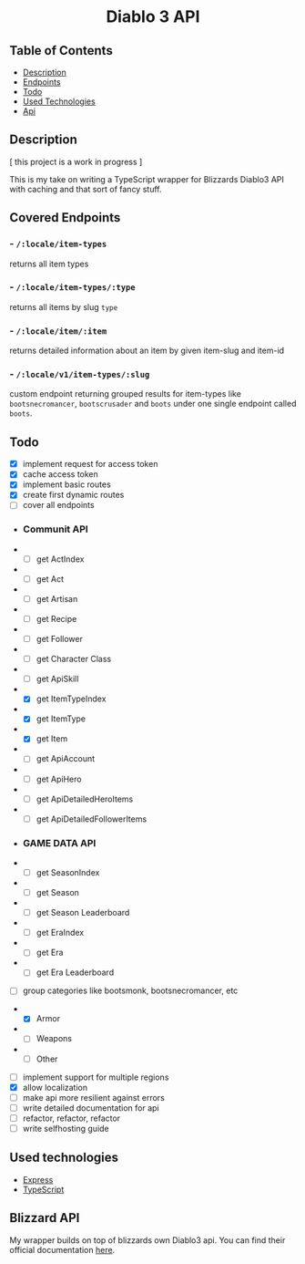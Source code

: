 <div align=center>
  <h1>Diablo 3 API</h1>
</div>

## Table of Contents
- [ Description ](#description)
- [ Endpoints ](#endpoints)
- [ Todo ](#todo)
- [ Used Technologies](#technologies)
- [ Api ](#blizzard)

<a name="description"></a>

## Description
[ this project is a work in progress ]

This is my take on writing a TypeScript wrapper for Blizzards Diablo3 API with caching and that sort of fancy stuff.

<a name="endpoints"></a>

## Covered Endpoints

### - `/:locale/item-types`
returns all item types

### - `/:locale/item-types/:type`
returns all items by slug `type`

### - `/:locale/item/:item`
returns detailed information about an item by given item-slug and item-id

### - `/:locale/v1/item-types/:slug`
custom endpoint returning grouped results for item-types like `bootsnecromancer`, `bootscrusader` and `boots` under one single endpoint called `boots`.

<a name="todo"></a>

## Todo
- [x] implement request for access token
- [x] cache access token
- [x] implement basic routes
- [x] create first dynamic routes
- [ ] cover all endpoints
- ### Communit API
- - [ ] get ActIndex
- - [ ] get Act
- - [ ] get Artisan
- - [ ] get Recipe
- - [ ] get Follower
- - [ ] get Character Class
- - [ ] get ApiSkill
- - [x] get ItemTypeIndex
- - [x] get ItemType
- - [x] get Item
- - [ ] get ApiAccount
- - [ ] get ApiHero
- - [ ] get ApiDetailedHeroItems
- - [ ] get ApiDetailedFollowerItems
- ### GAME DATA API
- - [ ] get SeasonIndex
- - [ ] get Season
- - [ ] get Season Leaderboard
- - [ ] get EraIndex
- - [ ] get Era 
- - [ ] get Era Leaderboard
- [ ] group categories like bootsmonk, bootsnecromancer, etc
- - [x] Armor
- - [ ] Weapons
- - [ ] Other
- [ ] implement support for multiple regions
- [x] allow localization
- [ ] make api more resilient against errors
- [ ] write detailed documentation for api
- [ ] refactor, refactor, refactor
- [ ] write selfhosting guide

<a name="technologies"></a>

## Used technologies
- [Express](https://expressjs.com/de/)
- [TypeScript](https://www.typescriptlang.org/) 

<a name="blizzard"></a>

## Blizzard API
My wrapper builds on top of blizzards own Diablo3 api. You can find their official documentation [here](https://develop.battle.net/documentation/diablo-3/).